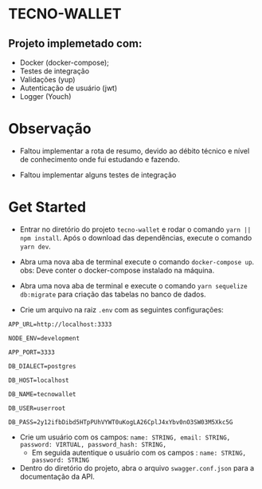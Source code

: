 # TECNO-WALLET

## Projeto implemetado com:

- Docker (docker-compose);
- Testes de integração
- Validações (yup)
- Autenticação de usuário (jwt)
- Logger (Youch)

# Observação

- Faltou implementar a rota de resumo, devido ao débito técnico e nível de conhecimento onde fui estudando e fazendo.

- Faltou implementar alguns testes de integração

# Get Started

- Entrar no diretório do projeto `tecno-wallet` e rodar o comando `yarn || npm install`. Após o download das dependências, execute o comando `yarn dev`.

- Abra uma nova aba de terminal execute o comando `docker-compose up`. obs: Deve conter o docker-compose instalado na máquina.

- Abra uma nova aba de terminal e execute o comando `yarn sequelize db:migrate` para criação das tabelas no banco de dados.

- Crie um arquivo na raiz `.env` com as seguintes configurações:

`APP_URL=http://localhost:3333`

`NODE_ENV=development`

`APP_PORT=3333`

`DB_DIALECT=postgres`

`DB_HOST=localhost`

`DB_NAME=tecnowallet`

`DB_USER=userroot`

`DB_PASS=2y12ifbDibd5HTpPUhVYWT0uKogLA26CplJ4xYbv0nO3SW03M5Xkc5G`

- Crie um usuário com os campos:
  `name: STRING, email: STRING, password: VIRTUAL, password_hash: STRING,`
  - Em seguida autentique o usuário com os campos :
    `name: STRING, password: STRING`
- Dentro do diretório do projeto, abra o arquivo `swagger.conf.json` para a documentação da API.

